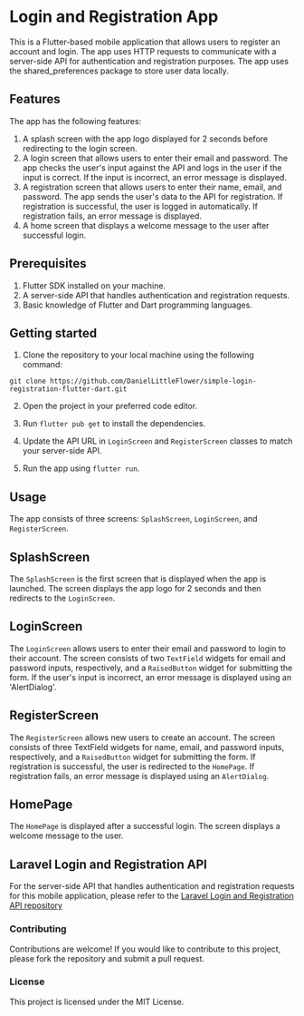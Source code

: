 # Login and Registration App
This is a Flutter-based mobile application that allows users to register an account and login. The app uses HTTP requests to communicate with a server-side API for authentication and registration purposes. The app uses the shared_preferences package to store user data locally.

## Features
The app has the following features:

1. A splash screen with the app logo displayed for 2 seconds before redirecting to the login screen.
2. A login screen that allows users to enter their email and password. The app checks the user's input against the API and logs in the user   if the input is correct. If the input is incorrect, an error message is displayed.
3. A registration screen that allows users to enter their name, email, and password. The app sends the user's data to the API for registration. If registration is successful, the user is logged in automatically. If registration fails, an error message is displayed.
4. A home screen that displays a welcome message to the user after successful login.

## Prerequisites

1. Flutter SDK installed on your machine.
2. A server-side API that handles authentication and registration requests.
3. Basic knowledge of Flutter and Dart programming languages.

## Getting started

1. Clone the repository to your local machine using the following command:

`git clone https://github.com/DanielLittleFlower/simple-login-registration-flutter-dart.git`

2. Open the project in your preferred code editor.

3. Run `flutter pub get` to install the dependencies.

4. Update the API URL in `LoginScreen` and `RegisterScreen` classes to match your server-side API.

5. Run the app using `flutter run`.

## Usage
The app consists of three screens: `SplashScreen`, `LoginScreen`, and `RegisterScreen`.

## SplashScreen
The `SplashScreen` is the first screen that is displayed when the app is launched. The screen displays the app logo for 2 seconds and then redirects to the `LoginScreen`.

## LoginScreen
The `LoginScreen` allows users to enter their email and password to login to their account. The screen consists of two `TextField` widgets for email and password inputs, respectively, and a `RaisedButton` widget for submitting the form. If the user's input is incorrect, an error message is displayed using an 'AlertDialog'.

## RegisterScreen
The `RegisterScreen` allows new users to create an account. The screen consists of three TextField widgets for name, email, and password inputs, respectively, and a `RaisedButton` widget for submitting the form. If registration is successful, the user is redirected to the `HomePage`. If registration fails, an error message is displayed using an `AlertDialog`.

## HomePage
The `HomePage` is displayed after a successful login. The screen displays a welcome message to the user.

## Laravel Login and Registration API
For the server-side API that handles authentication and registration requests for this mobile application, please refer to the [Laravel Login and Registration API repository](https://github.com/DanielLittleFlower/login-registration-api)

### Contributing
Contributions are welcome! If you would like to contribute to this project, please fork the repository and submit a pull request.

### License
This project is licensed under the MIT License.
